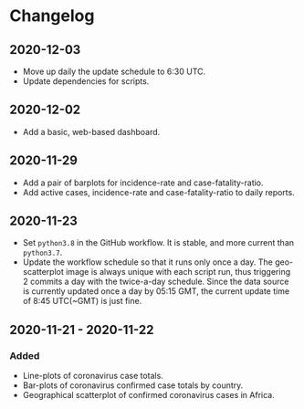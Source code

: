 # Changelog

## 2020-12-03

- Move up daily the update schedule to 6:30 UTC.
- Update dependencies for scripts.

## 2020-12-02

- Add a basic, web-based dashboard.

## 2020-11-29

- Add a pair of barplots for incidence-rate and case-fatality-ratio.
- Add active cases, incidence-rate and case-fatality-ratio to daily reports.

## 2020-11-23

- Set `python3.8` in the GitHub workflow. It is stable, and more current than `python3.7`.
- Update the workflow schedule so that it runs only once a day. The geo-scatterplot image is always unique with each script run, thus triggering 2 commits a day with the twice-a-day schedule. Since the data source is currently updated once a day by 05:15 GMT, the current update time of 8:45 UTC(~GMT) is just fine.

## 2020-11-21 - 2020-11-22

### Added

- Line-plots of coronavirus case totals.
- Bar-plots of coronavirus confirmed case totals by country.
- Geographical scatterplot of confirmed coronavirus cases in Africa.
